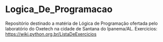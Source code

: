 # Logica_De_Programacao
Repositório destinado a matéria de Lógica de Programação ofertada pelo laboratório do Oxetech na cidade de Santana do Ipanema/AL.  Exercicios: https://wiki.python.org.br/ListaDeExercicios
